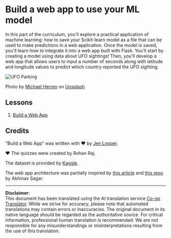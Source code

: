 <!--
CO_OP_TRANSLATOR_METADATA:
{
  "original_hash": "9836ff53cfef716ddfd70e06c5f43436",
  "translation_date": "2025-09-06T10:55:01+00:00",
  "source_file": "3-Web-App/README.md",
  "language_code": "en"
}
-->
# Build a web app to use your ML model

In this part of the curriculum, you'll explore a practical application of machine learning: how to save your Scikit-learn model as a file that can be used to make predictions in a web application. Once the model is saved, you'll learn how to integrate it into a web app built with Flask. You'll start by creating a model using data about UFO sightings! Then, you'll develop a web app that allows users to input a number of seconds along with latitude and longitude values to predict which country reported the UFO sighting.

![UFO Parking](../../../3-Web-App/images/ufo.jpg)

Photo by <a href="https://unsplash.com/@mdherren?utm_source=unsplash&utm_medium=referral&utm_content=creditCopyText">Michael Herren</a> on <a href="https://unsplash.com/s/photos/ufo?utm_source=unsplash&utm_medium=referral&utm_content=creditCopyText">Unsplash</a>

## Lessons

1. [Build a Web App](1-Web-App/README.md)

## Credits

"Build a Web App" was written with ♥️ by [Jen Looper](https://twitter.com/jenlooper).

♥️ The quizzes were created by Rohan Raj.

The dataset is provided by [Kaggle](https://www.kaggle.com/NUFORC/ufo-sightings).

The web app architecture was partially inspired by [this article](https://towardsdatascience.com/how-to-easily-deploy-machine-learning-models-using-flask-b95af8fe34d4) and [this repo](https://github.com/abhinavsagar/machine-learning-deployment) by Abhinav Sagar.

---

**Disclaimer**:  
This document has been translated using the AI translation service [Co-op Translator](https://github.com/Azure/co-op-translator). While we strive for accuracy, please note that automated translations may contain errors or inaccuracies. The original document in its native language should be regarded as the authoritative source. For critical information, professional human translation is recommended. We are not responsible for any misunderstandings or misinterpretations resulting from the use of this translation.